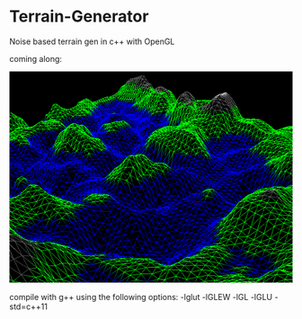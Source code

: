# Terrain-Generator
Noise based terrain gen in c++ with OpenGL


coming along:


![water](https://raw.githubusercontent.com/L-u-k-e/Terrain-Generator/master/screenshots/water.png)






compile with g++ using the following options: -lglut -lGLEW -lGL -lGLU -std=c++11
